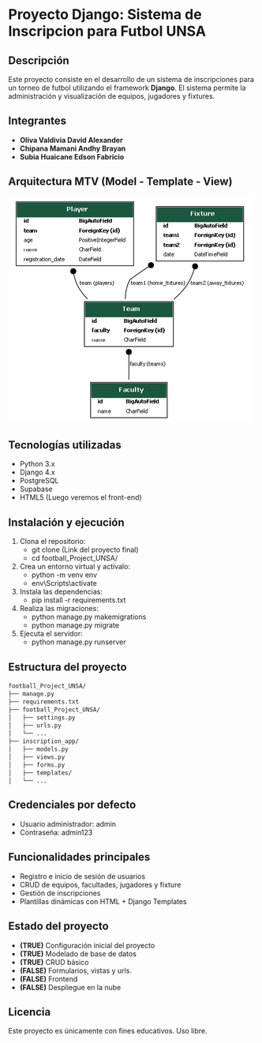 # Proyecto Django: Sistema de Inscripcion para Futbol UNSA
## Descripción
Este proyecto consiste en el desarrollo de un sistema de inscripciones para un torneo de futbol utilizando el framework **Django**. El sistema permite la administración y visualización de equipos, jugadores y fixtures.
## Integrantes
- **Oliva Valdivia David Alexander** 
- **Chipana Mamani Andhy Brayan**
- **Subia Huaicane Edson Fabricio**
##  Arquitectura MTV (Model - Template - View)
![Diagrama MTV](Backend/modelos.png)
##  Tecnologías utilizadas
- Python 3.x
- Django 4.x
- PostgreSQL
- Supabase
- HTML5
(Luego veremos el front-end)
##  Instalación y ejecución
1. Clona el repositorio:
   - git clone (Link del proyecto final)
   - cd football_Project_UNSA/
2. Crea un entorno virtual y actívalo:
   - python -m venv env
   - env\Scripts\activate
3. Instala las dependencias:
   - pip install -r requirements.txt
4. Realiza las migraciones:
   - python manage.py makemigrations
   - python manage.py migrate
5. Ejecuta el servidor:
   - python manage.py runserver
##  Estructura del proyecto
```
football_Project_UNSA/
├── manage.py
├── requirements.txt
├── football_Project_UNSA/   
│   ├── settings.py
│   ├── urls.py
│   └── ...
├── inscription_app/     
│   ├── models.py
│   ├── views.py
│   ├── forms.py
│   ├── templates/
│   └── ...
```
##  Credenciales por defecto
- Usuario administrador: admin
- Contraseña: admin123
##  Funcionalidades principales
- Registro e inicio de sesión de usuarios
- CRUD de equipos, facultades, jugadores y fixture
- Gestión de inscripciones
- Plantillas dinámicas con HTML + Django Templates
##  Estado del proyecto
- **(TRUE)** Configuración inicial del proyecto
- **(TRUE)** Modelado de base de datos
- **(TRUE)** CRUD básico
- **(FALSE)** Formularios, vistas y urls.
- **(FALSE)** Frontend
- **(FALSE)** Despliegue en la nube 
##  Licencia
Este proyecto es únicamente con fines educativos. Uso libre.
